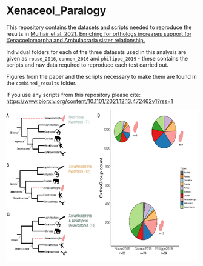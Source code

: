 # Xenaceol_Paralogy

This repository contains the datasets and scripts needed to reproduce the results in [Mulhair et al. 2021, Enriching for orthologs increases support for Xenacoelomorpha and Ambulacraria sister relationship.](https://www.biorxiv.org/content/10.1101/2021.12.13.472462v1?rss=1)

Individual folders for each of the three datasets used in this analysis are given as `rouse_2016`, `cannon_2016` and `philippe_2019` - these contains the scripts and raw data required to reproduce each test carried out.

Figures from the paper and the scripts necessary to make them are found in the `combined_results` folder.

If you use any scripts from this repository please cite:
https://www.biorxiv.org/content/10.1101/2021.12.13.472462v1?rss=1


<div align="center">
<p align="center">
<img src="https://github.com/PeterMulhair/Xenaceol_Paralogy/blob/main/combined_results/paper_figures/figure1.png" width="700" height="400">
</p>
</div>

